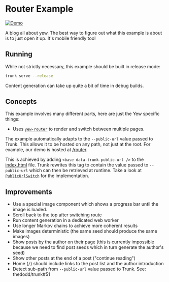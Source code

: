 # Router Example

[![Demo](https://img.shields.io/website?label=demo&url=https%3A%2F%2Fexamples.yew.rs%2Frouter)](https://examples.yew.rs/router)

A blog all about yew.
The best way to figure out what this example is about is to just open it up.
It's mobile friendly too!

## Running

While not strictly necessary, this example should be built in release mode:

```bash
trunk serve --release
```

Content generation can take up quite a bit of time in debug builds.

## Concepts

This example involves many different parts, here are just the Yew specific things:

- Uses [`yew-router`] to render and switch between multiple pages.

The example automatically adapts to the `--public-url` value passed to Trunk.
This allows it to be hosted on any path, not just at the root.
For example, our demo is hosted at [/router](https://examples.yew.rs/router).

This is achieved by adding `<base data-trunk-public-url />` to the [index.html](index.html) file.
Trunk rewrites this tag to contain the value passed to `--public-url` which can then be retrieved at runtime.
Take a look at [`PublicUrlSwitch`](src/switch.rs) for the implementation.

## Improvements

- Use a special image component which shows a progress bar until the image is loaded.
- Scroll back to the top after switching route
- Run content generation in a dedicated web worker
- Use longer Markov chains to achieve more coherent results
- Make images deterministic (the same seed should produce the same images)
- Show posts by the author on their page
  (this is currently impossible because we need to find post seeds which in turn generate the author's seed)
- Show other posts at the end of a post ("continue reading")
- Home (`/`) should include links to the post list and the author introduction
- Detect sub-path from `--public-url` value passed to Trunk. See: thedodd/trunk#51

[`yew-router`]: https://docs.rs/yew-router/latest/yew_router/
